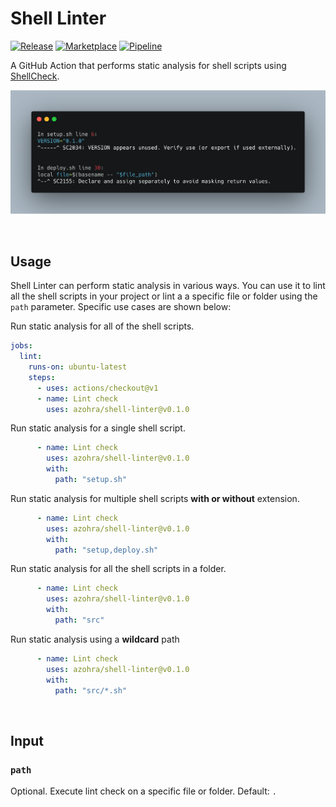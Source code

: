 # Shell Linter

[![Release](https://img.shields.io/github/release/azohra/shell-linter.svg)](https://github.com/azohra/shell-linter/releases)
[![Marketplace](https://img.shields.io/badge/GitHub-Marketplace-red.svg)](https://github.com/marketplace/actions/shell-linter)
[![Pipeline](https://img.shields.io/badge/pipeline-passes-green.svg)](https://github.com/azohra/shell-linter/actions?query=branch%3Atest_branch)

A GitHub Action that performs static analysis for shell scripts using [ShellCheck](https://github.com/koalaman/shellcheck).

![](docs/images/preview.png)

<br>

## Usage

Shell Linter can perform static analysis in various ways. You can use it to lint all the shell scripts in your project or lint a a specific file or folder using the `path` parameter. Specific use cases are shown below:

Run static analysis for all of the shell scripts.
```yml
jobs:
  lint:
    runs-on: ubuntu-latest
    steps:
      - uses: actions/checkout@v1
      - name: Lint check
        uses: azohra/shell-linter@v0.1.0
```

Run static analysis for a single shell script.
```yml
      - name: Lint check
        uses: azohra/shell-linter@v0.1.0
        with:
          path: "setup.sh"
```

Run static analysis for multiple shell scripts **with or without** extension.
```yml
      - name: Lint check
        uses: azohra/shell-linter@v0.1.0
        with:
          path: "setup,deploy.sh"
```

Run static analysis for all the shell scripts in a folder.
```yml
      - name: Lint check
        uses: azohra/shell-linter@v0.1.0
        with:
          path: "src"
```

Run static analysis using a **wildcard** path
```yml
      - name: Lint check
        uses: azohra/shell-linter@v0.1.0
        with:
          path: "src/*.sh"
```
<br>

## Input

### `path`

Optional. Execute lint check on a specific file or folder. Default: `.`

